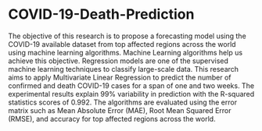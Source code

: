 # COVID-19-Death-Prediction
The objective of this research is to propose a forecasting model using the COVID-19 available dataset from top affected regions across the world using machine learning algorithms. Machine Learning algorithms help us achieve this objective. Regression models are one of the supervised machine learning techniques to classify large-scale data. This research aims to apply Multivariate Linear Regression to predict the number of confirmed and death COVID-19 cases for a span of one and two weeks. The experimental results explain 99\% variability in prediction with the R-squared statistics scores of 0.992. The algorithms are evaluated using the error matrix such as Mean Absolute Error (MAE), Root Mean Squared Error (RMSE), and accuracy for top affected regions across the world. 
